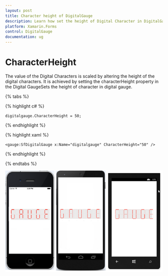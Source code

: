 ```yaml
---
layout: post
title: Character height of DigitalGauge
description: Learn how set the height of Digital Character in DigitalGauge
platform: Xamarin.Forms
control: DigitalGauge
documentation: ug
---
```


# CharacterHeight

The value of the Digital Characters is scaled by altering the height of the digital characters. It is achieved by setting the characterHeight property in the Digital GaugeSets the height of character in digital gauge.

{% tabs %}

{% highlight c# %}

	digitalgauge.CharacterHeight = 50;

{% endhighlight  %}

{% highlight xaml %}

	<gauge:SfDigitalGauge x:Name="digitalgauge" CharacterHeight="50" />

{% endhighlight %}

{% endtabs %}

![](Getting-Started_images/characterheight.png)